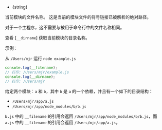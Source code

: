 <!-- YAML
added: v0.0.1
-->

<!-- type=var -->

* {string}

当前模块的文件名称。
这是当前的模块文件的符号链接已被解析的绝对路径。

对于一个主程序，这不需要与被用于命令行中的文件名称相同。

查看 [`__dirname`] 获取当前模块的目录名称。

示例：

从 `/Users/mjr` 运行 `node example.js`

```js
console.log(__filename);
// 打印: /Users/mjr/example.js
console.log(__dirname);
// 打印: /Users/mjr
```

给定两个模块：`a` 和 `b`，其中 `b` 是 `a` 的一个依赖，并且有一个如下的目录结构：

* `/Users/mjr/app/a.js`
* `/Users/mjr/app/node_modules/b/b.js`

`b.js` 中的 `__filename` 的引用会返回 `/Users/mjr/app/node_modules/b/b.js`，而 `a.js` 中的 `__filename` 的引用会返回 `/Users/mjr/app/a.js`。


